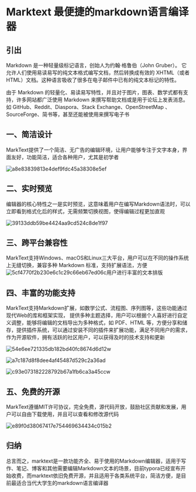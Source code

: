 # Marktext 最便捷的markdown语言编译器

## 引出

Markdown 是一种轻量级标记语言，创始人为约翰·格鲁伯（John Gruber）。 它允许人们使用易读易写的纯文本格式编写文档，然后转换成有效的 XHTML（或者HTML）文档。这种语言吸收了很多在电子邮件中已有的纯文本标记的特性。

由于 Markdown 的轻量化、易读易写特性，并且对于图片，图表、数学式都有支持，许多网站都广泛使用 Markdown 来撰写帮助文档或是用于论坛上发表消息。 如 GitHub、Reddit、Diaspora、Stack Exchange、OpenStreetMap 、SourceForge、简书等，甚至还能被使用来撰写电子书

## 一、简洁设计

MarkText提供了一个简洁、无广告的编辑环境，让用户能够专注于文字本身，界面友好，功能简洁，适合各种用户，尤其是初学者

![a8e83839813e4def9fdc45a38308e5ef](https://s2.loli.net/2024/10/06/1v4CVijZEFRXBsc.png)

## 二、实时预览

编辑器的核心特性之一是实时预览，这意味着用户在编写Markdown语法时，可以立即看到格式化后的样式，无需频繁切换视图，使得编辑过程更加直观

![39133ddb59be4424aa9cd524c8de1f97](https://s2.loli.net/2024/10/06/oZxRXumES9itr8A.png)

## 三、跨平台兼容性

MarkText支持Windows、macOS和Linux三大平台，用户可以在不同的操作系统上无缝切换，兼容多种 Markdown 标准，支持扩展语法，方便![5cf4770f2b230e6c1c29c66eb67ed06c](https://s2.loli.net/2024/10/06/bDvQBmEJSty69xZ.png)用户进行丰富的文本排版



## 四、丰富的功能支持

MarkText支持Markdown扩展，如数学公式、流程图、序列图等，这些功能通过现代Web的库和框架实现， 提供多种主题选择，用户可以根据个人喜好进行自定义调整，能够将编辑的文档导出为多种格式，如 PDF、HTML 等，方便分享和储存，提供插件系统，可以通过安装不同的插件来扩展功能，满足不同用户的需求，作为开源软件，拥有活跃的社区用户，可以获得及时的技术支持和更新

![54e6ee721335db182bd40fc8674d6d12w](https://s2.loli.net/2024/10/06/wulzg9Th2EGSNoq.png)

![a7c187d8f8dee4af45487d529c2a36ad](https://s2.loli.net/2024/10/06/8cLAEqWp9uBkmVJ.png)

![c93e073182228792b67a1fb6ca3a45ccw](https://s2.loli.net/2024/10/06/vp1ZPGgzR6Jm9SN.png)

## 五、免费的开源

MarkText遵循MIT许可协议，完全免费，源代码开放，鼓励社区贡献和发展，用户可以自由下载使用，并且可以查看和修改源代码

![e89f0d38067417e754469634434c015b2](https://s2.loli.net/2024/10/06/nZzN52GYjauhPky.png)

## 归纳

总言而之，marktext是一款功能齐全、易于使用的Markdown编辑器，适用于写作、笔记、博客和其他需要编辑Markdown文本的场景，目前typora已经宣布开始收费，而marktext依旧免费开源，并且适用于各类系统平台，简洁方便，是目前最适合当代大学生的markdown语言编译器